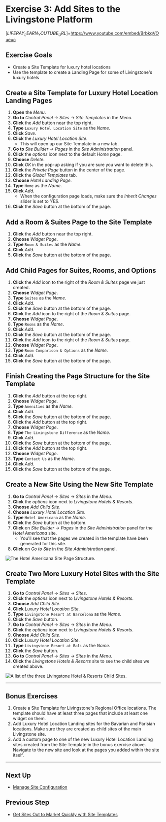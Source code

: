 # Exercise 3: Add Sites to the Livingstone Platform

[$LIFERAY_LEARN_YOUTUBE_URL$]=https://www.youtube.com/embed/BrbkqVOueuc

## Exercise Goals

* Create a Site Template for luxury hotel locations
* Use the template to create a Landing Page for some of Livingstone's luxury hotels

## Create a Site Template for Luxury Hotel Location Landing Pages

1. **Open** the _Menu_.
2. **Go to** _Control Panel_ → _Sites_ → _Site Templates_ in the _Menu_. 
3. **Click** the _Add_ button near the top right.
4. **Type** `Luxury Hotel Location Site` as the _Name_. 
5. **Click** _Save_.  
6. **Click** the _Luxury Hotel Location Site_.
	- This will open up our Site Template in a new tab.
7. **Go to** _Site Builder_ → _Pages_ in the _Site Administration_ panel.
8. **Click** the _options_ icon next to the default _Home_ page.
9. **Choose** _Delete_.
10. **Click** _OK_ in the pop-up asking if you are sure you want to delete this.
11. **Click** the _Private Page_ button in the center of the page.
12. **Click** the _Global Templates_ tab.  
13. **Choose** _Hotel Landing Page_.
14. **Type** `Home` as the _Name_.
15. **Click** _Add_.
	- When the configuration page loads, make sure the _Inherit Changes_ slider is set to _YES_.
16. **Click** the _Save_ button at the bottom of the page.

## Add a Room & Suites Page to the Site Template

1. **Click** the _Add_ button near the top right.
2. **Choose** _Widget Page_.
3. **Type** `Room & Suites` as the _Name_.
4. **Click** _Add_.
5. **Click** the _Save_ button at the bottom of the page.

## Add Child Pages for Suites, Rooms, and Options

1. **Click** the _Add_ icon to the right of the _Room & Suites_ page we just created.
2. **Choose** _Widget Page_.
3. **Type** `Suites` as the _Name_.
4. **Click** _Add_.
5. **Click** the _Save_ button at the bottom of the page.
6. **Click** the _Add_ icon to the right of the _Room & Suites_ page.
7. **Choose** _Widget Page_.
8. **Type** `Rooms` as the _Name_.
9. **Click** _Add_.
10. **Click** the _Save_ button at the bottom of the page.
11. **Click** the _Add_ icon to the right of the _Room & Suites_ page.
12. **Choose** _Widget Page_.
13. **Type** `Room Comparison & Options` as the _Name_.
14. **Click** _Add_.
15. **Click** the _Save_ button at the bottom of the page.

## Finish Creating the Page Structure for the Site Template

1. **Click** the _Add_ button at the top right.
2. **Choose** _Widget Page_.
3. **Type** `Amenities` as the _Name_.
4. **Click** _Add_.
5. **Click** the _Save_ button at the bottom of the page.
6. **Click** the _Add_ button at the top right.
7. **Choose** _Widget Page_.
8. **Type** `The Livingstone Difference` as the _Name_.
9. **Click** _Add_.
10. **Click** the _Save_ button at the bottom of the page.
11. **Click** the _Add_ button at the top right.
12. **Choose** _Widget Page_.
13. **Type** `Contact Us` as the _Name_.
14. **Click** _Add_.
15. **Click** the _Save_ button at the bottom of the page.

## Create a New Site Using the New Site Template

1. **Go to** _Control Panel_ → _Sites_ → _Sites_ in the _Menu_.   
2. **Click** the _options_ icon next to _Livingstone Hotels & Resorts_.
3. **Choose** _Add Child Site_.  
4. **Choose** _Luxury Hotel Location Site_.
5. **Type** `Hotel Americana` as the _Name_.
6. **Click** the _Save_ button at the bottom.
7. **Click** on _Site Builder_ → _Pages_ in the _Site Administration_ panel for the _Hotel Americana_ site.
	* You'll see that the pages we created in the template have been generated for this site.
8. **Click** on _Go to Site_ in the _Site Administration_ panel.

![The Hotel Americana Site Page Structure.](./images/exercise-images/hotel-americana.png)

## Create Two More Luxury Hotel Sites with the Site Template

1. **Go to** _Control Panel_ → _Sites_ → _Sites_.  
2. **Click** the _options_ icon next to _Livingstone Hotels & Resorts_.  
3. **Choose** _Add Child Site_.
4. **Click** _Luxury Hotel Location Site_.
4. **Type** `Livingstone Resort at Barcelona` as the _Name_.  
6. **Click** the _Save_ button.
7. **Go to** _Control Panel_ → _Sites_ → _Sites_ in the _Menu_.  
8. **Click** the _options_ icon next to _Livingstone Hotels & Resorts_.  
9. **Choose** _Add Child Site_.
10. **Click** _Luxury Hotel Location Site_.
11. **Type** `Livingstone Resort at Bali` as the _Name_.  
12. **Click** the _Save_ button.
13. **Go to** _Control Panel_ → _Sites_ → _Sites_ in the _Menu_.
14. **Click** the _Livingstone Hotels & Resorts_ site to see the child sites we created above. 

![A list of the three Livingstone Hotel & Resorts Child Sites.](./images/exercise-images/three-hotel-location-sites.png)

---

## Bonus Exercises

1. Create a Site Template for Livingstone's Regional Office locations. The template should have at least three pages that include at least one widget on them.
2. Add Luxury Hotel Location Landing sites for the Bavarian and Parisian locations. Make sure they are created as child sites of the main Livingstone site.
3. Add a custom page to one of the new Luxury Hotel Location Landing sites created from the Site Template in the bonus exercise above. Navigate to the new site and look at the pages you added within the site itself. 

---

## Next Up

* [Manage Site Configuration](./manage-site-configuration.md)

## Previous Step

* [Get Sites Out to Market Quickly with Site Templates](./get-sites-to-market-with-site-templates.md)